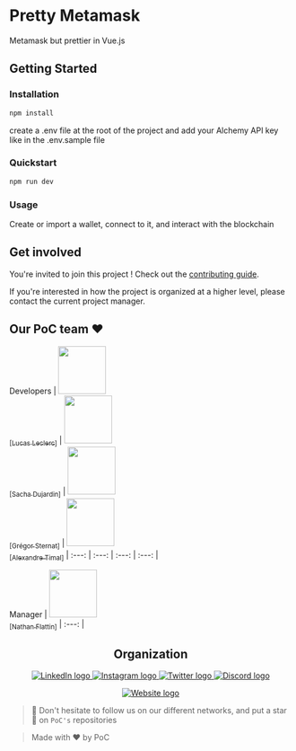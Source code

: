 # Pretty Metamask

Metamask but prettier in Vue.js

## Getting Started

### Installation

```bash
npm install
```
create a .env file at the root of the project and add your Alchemy API key like in the .env.sample file

### Quickstart

```bash
npm run dev
```

### Usage

Create or import a wallet, connect to it, and interact with the blockchain

## Get involved

You're invited to join this project ! Check out the [contributing guide](./CONTRIBUTING.md).

If you're interested in how the project is organized at a higher level, please contact the current project manager.

## Our PoC team ❤️

Developers
| [<img src="https://github.com/Intermarch3.png?size=85" width=85><br><sub>[Lucas Leclerc]</sub>](https://github.com/Intermarch3) | [<img src="https://github.com/Sacharbon.png?size=85" width=85><br><sub>[Sacha Dujardin]</sub>](https://github.com/Sacharbon) | [<img src="https://github.com/Bouboubz.png?size=85" width=85><br><sub>[Grégor Sternat]</sub>](https://github.com/Bouboubz) | [<img src="https://github.com/alexandreTimal.png?size=85" width=85><br><sub>[Alexandre Timal]</sub>](https://github.com/alexandreTimal)
| :---: | :---: | :---: | :---: |

Manager
| [<img src="https://github.com/Nfire2103.png?size=85" width=85><br><sub>[Nathan Flattin]</sub>](https://github.com/Nfire2103)
| :---: |

<h2 align=center>
Organization
</h2>

<p align='center'>
    <a href="https://www.linkedin.com/company/pocinnovation/mycompany/">
        <img src="https://img.shields.io/badge/LinkedIn-0077B5?style=for-the-badge&logo=linkedin&logoColor=white" alt="LinkedIn logo">
    </a>
    <a href="https://www.instagram.com/pocinnovation/">
        <img src="https://img.shields.io/badge/Instagram-E4405F?style=for-the-badge&logo=instagram&logoColor=white" alt="Instagram logo"
>
    </a>
    <a href="https://twitter.com/PoCInnovation">
        <img src="https://img.shields.io/badge/Twitter-1DA1F2?style=for-the-badge&logo=twitter&logoColor=white" alt="Twitter logo">
    </a>
    <a href="https://discord.com/invite/Yqq2ADGDS7">
        <img src="https://img.shields.io/badge/Discord-7289DA?style=for-the-badge&logo=discord&logoColor=white" alt="Discord logo">
    </a>
</p>
<p align=center>
    <a href="https://www.poc-innovation.fr/">
        <img src="https://img.shields.io/badge/WebSite-1a2b6d?style=for-the-badge&logo=GitHub Sponsors&logoColor=white" alt="Website logo">
    </a>
</p>

> 🚀 Don't hesitate to follow us on our different networks, and put a star 🌟 on `PoC's` repositories

> Made with ❤️ by PoC